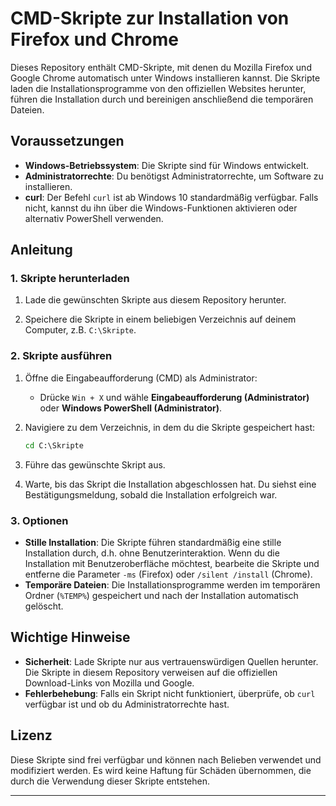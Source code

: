 # CMD-Skripte zur Installation von Firefox und Chrome

Dieses Repository enthält CMD-Skripte, mit denen du Mozilla Firefox und Google Chrome automatisch unter Windows installieren kannst. Die Skripte laden die Installationsprogramme von den offiziellen Websites herunter, führen die Installation durch und bereinigen anschließend die temporären Dateien.

## Voraussetzungen

- **Windows-Betriebssystem**: Die Skripte sind für Windows entwickelt.
- **Administratorrechte**: Du benötigst Administratorrechte, um Software zu installieren.
- **curl**: Der Befehl `curl` ist ab Windows 10 standardmäßig verfügbar. Falls nicht, kannst du ihn über die Windows-Funktionen aktivieren oder alternativ PowerShell verwenden.

## Anleitung

### 1. Skripte herunterladen

1. Lade die gewünschten Skripte aus diesem Repository herunter.

2. Speichere die Skripte in einem beliebigen Verzeichnis auf deinem Computer, z.B. `C:\Skripte`.

### 2. Skripte ausführen

1. Öffne die Eingabeaufforderung (CMD) als Administrator:
   - Drücke `Win + X` und wähle **Eingabeaufforderung (Administrator)** oder **Windows PowerShell (Administrator)**.

2. Navigiere zu dem Verzeichnis, in dem du die Skripte gespeichert hast:
   ```cmd
   cd C:\Skripte

3. Führe das gewünschte Skript aus.

4. Warte, bis das Skript die Installation abgeschlossen hat. Du siehst eine Bestätigungsmeldung, sobald die Installation erfolgreich war.

### 3. Optionen

- **Stille Installation**: Die Skripte führen standardmäßig eine stille Installation durch, d.h. ohne Benutzerinteraktion. Wenn du die Installation mit Benutzeroberfläche möchtest, bearbeite die Skripte und entferne die Parameter `-ms` (Firefox) oder `/silent /install` (Chrome).
- **Temporäre Dateien**: Die Installationsprogramme werden im temporären Ordner (`%TEMP%`) gespeichert und nach der Installation automatisch gelöscht.

## Wichtige Hinweise

- **Sicherheit**: Lade Skripte nur aus vertrauenswürdigen Quellen herunter. Die Skripte in diesem Repository verweisen auf die offiziellen Download-Links von Mozilla und Google.
- **Fehlerbehebung**: Falls ein Skript nicht funktioniert, überprüfe, ob `curl` verfügbar ist und ob du Administratorrechte hast.

## Lizenz

Diese Skripte sind frei verfügbar und können nach Belieben verwendet und modifiziert werden. Es wird keine Haftung für Schäden übernommen, die durch die Verwendung dieser Skripte entstehen.

---
